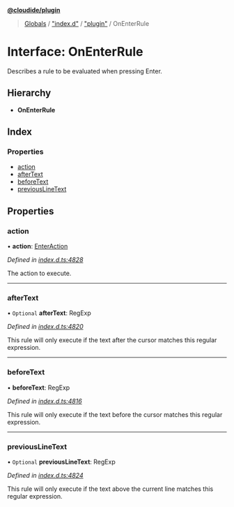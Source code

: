 **[@cloudide/plugin](../README.md)**

> [Globals](../README.md) / ["index.d"](../modules/_index_d_.md) / ["plugin"](../modules/_index_d_._plugin_.md) / OnEnterRule

# Interface: OnEnterRule

Describes a rule to be evaluated when pressing Enter.

## Hierarchy

* **OnEnterRule**

## Index

### Properties

* [action](_index_d_._plugin_.onenterrule.md#action)
* [afterText](_index_d_._plugin_.onenterrule.md#aftertext)
* [beforeText](_index_d_._plugin_.onenterrule.md#beforetext)
* [previousLineText](_index_d_._plugin_.onenterrule.md#previouslinetext)

## Properties

### action

•  **action**: [EnterAction](_index_d_._plugin_.enteraction.md)

*Defined in [index.d.ts:4828](https://github.com/shuyaqian/cloudide-plugin-api/blob/9d985be/index.d.ts#L4828)*

The action to execute.

___

### afterText

• `Optional` **afterText**: RegExp

*Defined in [index.d.ts:4820](https://github.com/shuyaqian/cloudide-plugin-api/blob/9d985be/index.d.ts#L4820)*

This rule will only execute if the text after the cursor matches this regular expression.

___

### beforeText

•  **beforeText**: RegExp

*Defined in [index.d.ts:4816](https://github.com/shuyaqian/cloudide-plugin-api/blob/9d985be/index.d.ts#L4816)*

This rule will only execute if the text before the cursor matches this regular expression.

___

### previousLineText

• `Optional` **previousLineText**: RegExp

*Defined in [index.d.ts:4824](https://github.com/shuyaqian/cloudide-plugin-api/blob/9d985be/index.d.ts#L4824)*

This rule will only execute if the text above the current line matches this regular expression.
